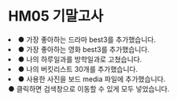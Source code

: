 # HM05 기말고사
<li>● 가장 좋아하는 드라마 best3를 추가했습니다.</li>
<li>● 가장 좋아하는 영화 best3를 추가했습니다.</li>
<li>● 나의 하루일과를 방학일과로 고쳤습니다.</li>
<li>● 나의 버킷리스트 30개를 추가했습니다.</li>
<li>● 사용한 사진을 보드 media 파일에 추가했습니다.</li>
● 클릭하면 검색창으로 이동할 수 있게 모두 넣었습니다.
